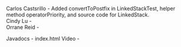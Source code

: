 Carlos Castsrillo - Added convertToPostfix in LinkedStackTest, helper method operatorPriority, and source code for LinkedStack.  
Cindy Lu -  
Orrane Reid - 

Javadocs - index.html 
Video - 